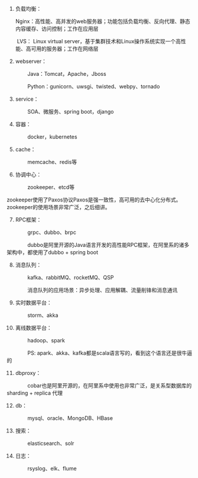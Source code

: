 1. 负载均衡：

   ​	Nginx：高性能、高并发的web服务器；功能包括负载均衡、反向代理、静态内容缓存、访问控制；工作在应用层

   ​	LVS： Linux virtual server，基于集群技术和Linux操作系统实现一个高性能、高可用的服务器；工作在网络层

2. webserver：

　　　　Java：Tomcat，Apache，Jboss

　　　　Python：gunicorn、uwsgi、twisted、webpy、tornado

3. service：　　

　　　　SOA、微服务、spring boot，django

4. 容器：

　　　　docker，kubernetes

5. cache：

　　　　memcache、redis等

6. 协调中心：

　　　　zookeeper、etcd等

​		zookeeper使用了Paxos协议Paxos是强一致性，高可用的去中心化分布式。zookeeper的使用场景非常广泛，之后细讲。

7. RPC框架：

　　　　grpc、dubbo、brpc

　　　　dubbo是阿里开源的Java语言开发的高性能RPC框架，在阿里系的诸多架构中，都使用了dubbo + spring boot

8. 消息队列：

　　　　kafka、rabbitMQ、rocketMQ、QSP

　　　　消息队列的应用场景：异步处理、应用解耦、流量削锋和消息通讯

9. 实时数据平台：

　　　　storm、akka

10. 离线数据平台：

　　　　hadoop、spark

　　　　PS: apark、akka、kafka都是scala语言写的，看到这个语言还是很牛逼的

11. dbproxy：

　　　　cobar也是阿里开源的，在阿里系中使用也非常广泛，是关系型数据库的sharding + replica 代理

12. db：

　　　　mysql、oracle、MongoDB、HBase

13. 搜索：

　　　　elasticsearch、solr

14. 日志：

　　　　rsyslog、elk、flume